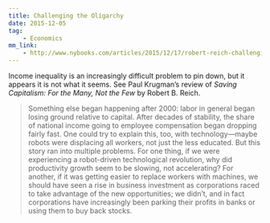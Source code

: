 ```yaml
---
title: Challenging the Oligarchy
date: 2015-12-05
tag:
    - Economics
mm_link:
    - http://www.nybooks.com/articles/2015/12/17/robert-reich-challenging-oligarchy/
---
```

Income inequality is an increasingly difficult problem to pin down, but it appears it is not what it seems. See Paul Krugman’s review of *Saving Capitalism: For the Many, Not the Few* by Robert B. Reich.

> Something else began happening after 2000: labor in general began losing ground relative to capital. After decades of stability, the share of national income going to employee compensation began dropping fairly fast. One could try to explain this, too, with technology—maybe robots were displacing all workers, not just the less educated. But this story ran into multiple problems. For one thing, if we were experiencing a robot-driven technological revolution, why did productivity growth seem to be slowing, not accelerating? For another, if it was getting easier to replace workers with machines, we should have seen a rise in business investment as corporations raced to take advantage of the new opportunities; we didn’t, and in fact corporations have increasingly been parking their profits in banks or using them to buy back stocks.
